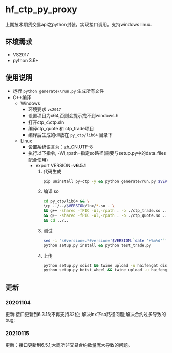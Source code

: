 # hf_ctp_py_proxy
上期技术期货交易api之python封装，实现接口调用。支持windows linux.

## 环境需求
* VS2017
* python 3.6+

## 使用说明
* 运行 `python generate\\run.py` 生成所有文件
* C++编译
    * Windows
        * 环境要求 `vs2017`
        * 设置项目为x64,否则会提示找不到windows.h
        * 打开ctp_c\\ctp.sln
        * 编译ctp_quote 和 ctp_trade项目
        * 编译后生成的dll放在 `py_ctp/lib64` 目录下
    * Linux
        * 设置系统语言为：zh_CN.UTF-8
        * 执行以下指令, -Wl,rpath=指定so路径(需要与setup.py中的data_files配合使用)
            * export VERSION=**v6.5.1**
                1. 代码生成
                    ```bash
                    pip uninstall py-ctp -y && python generate/run.py $VERSION
                    ```
                2. 编译 so
                    ```bash
                    cd py_ctp/lib64 && \
                    \cp ../../$VERSION/lnx/*.so . \
                    && g++ -shared -fPIC -Wl,-rpath . -o ./ctp_trade.so ../../ctp_c/trade.cpp thosttraderapi_se.so \
                    && g++ -shared -fPIC -Wl,-rpath . -o ./ctp_quote.so ../../ctp_c/quote.cpp  thostmduserapi_se.so \
                    && cd ../..
                    ```
                3. 测试
                    ```bash
                    sed -i "s#version=.*#version='$VERSION.`date '+%m%d'`',#g" setup.py && \
                    python setup.py install && python test_trade.py
                    ```
                4. 上传
                    ```bash
                    python setup.py sdist && twine upload -u haifengat dist/*$VERSION.`date '+%m%d'`*.gz && \
                    python setup.py bdist_wheel && twine upload -u haifengat dist/*$VERSION.`date '+%m%d'`*.whl
                    ```


## 更新
### 20201104
更新:接口更新到6.3.15;不再支持32位; 解决lnx下so路径问题;解决合约过多导致的bug;
### 20210115
更新：接口更新到6.5.1;大商所非交易合约数量庞大导致的问题。

